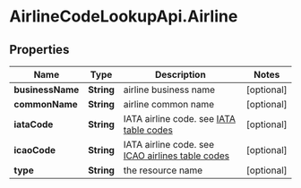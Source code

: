 # AirlineCodeLookupApi.Airline

## Properties

Name | Type | Description | Notes
------------ | ------------- | ------------- | -------------
**businessName** | **String** | airline business name | [optional] 
**commonName** | **String** | airline common name | [optional] 
**iataCode** | **String** | IATA airline code. see [IATA table codes](http://www.iata.org/publications/Pages/code-search.aspx) | [optional] 
**icaoCode** | **String** | IATA airline code. see [ICAO airlines table codes](https://en.wikipedia.org/wiki/List_of_airline_codes) | [optional] 
**type** | **String** | the resource name | [optional] 


